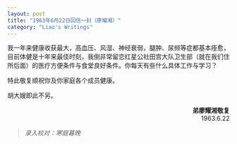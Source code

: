 ```yaml
---
layout: post
title: "1963年6月22日回信一封（廖耀湘）"
category: "Liao's Writings"
---
```


我一年来健康收获最大，高血压、风湿、神经衰弱，腿肿、尿频等症都基本痊愈，目前体健是十年来最佳时刻，我倒非常留恋红星公社田宫大队卫生部（就在我们住所后面）的医疗方便条件与食堂良好条件。你每天有些什么具体工作与学习？

特此敬复顺祝你及你家庭各个成员健康。

胡大嫂即此不另。


<div align="right">
<strong>弟廖耀湘敬复</strong>
<br>
1963.6.22
</div>

>*录入校对：寒庭暮晚*

